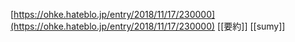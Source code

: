 
[https://ohke.hateblo.jp/entry/2018/11/17/230000](https://ohke.hateblo.jp/entry/2018/11/17/230000)
[[要約]]
[[sumy]]

